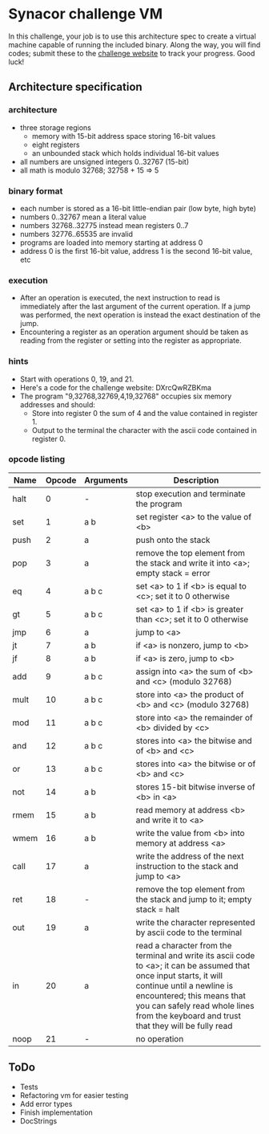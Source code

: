 # Synacor challenge VM

In this challenge, your job is to use this architecture spec to create a
virtual machine capable of running the included binary.  Along the way,
you will find codes; submit these to the [challenge website](https://challenge.synacor.com/) to track
your progress.  Good luck!

## Architecture specification

### architecture
- three storage regions
  - memory with 15-bit address space storing 16-bit values
  - eight registers
  - an unbounded stack which holds individual 16-bit values
- all numbers are unsigned integers 0..32767 (15-bit)
- all math is modulo 32768; 32758 + 15 => 5

### binary format
- each number is stored as a 16-bit little-endian pair (low byte, high byte)
- numbers 0..32767 mean a literal value
- numbers 32768..32775 instead mean registers 0..7
- numbers 32776..65535 are invalid
- programs are loaded into memory starting at address 0
- address 0 is the first 16-bit value, address 1 is the second 16-bit value, etc

### execution
- After an operation is executed, the next instruction to read is immediately after the last argument of the current operation.  If a jump was performed, the next operation is instead the exact destination of the jump.
- Encountering a register as an operation argument should be taken as reading from the register or setting into the register as appropriate.

### hints
- Start with operations 0, 19, and 21.
- Here's a code for the challenge website: DXrcQwRZBKma
- The program "9,32768,32769,4,19,32768" occupies six memory addresses and should:
  - Store into register 0 the sum of 4 and the value contained in register 1.
  - Output to the terminal the character with the ascii code contained in register 0.

### opcode listing
Name | Opcode | Arguments | Description
--- | --- | --- | ---
halt | 0 | - | stop execution and terminate the program
set | 1 | a b | set register \<a\> to the value of \<b\>
push | 2 | a | push <a> onto the stack
pop | 3 | a | remove the top element from the stack and write it into \<a\>; empty stack = error
eq | 4 | a b c | set \<a\> to 1 if \<b\> is equal to \<c\>; set it to 0 otherwise
gt | 5 | a b c | set \<a\> to 1 if \<b\> is greater than \<c\>; set it to 0 otherwise
jmp | 6 | a | jump to \<a\>
jt | 7 | a b | if \<a\> is nonzero, jump to \<b\>
jf | 8 | a b | if \<a\> is zero, jump to \<b\>
add | 9 | a b c | assign into \<a\> the sum of \<b\> and \<c\> (modulo 32768)
mult | 10 | a b c | store into \<a\> the product of \<b\> and \<c\> (modulo 32768)
mod | 11 | a b c | store into \<a\> the remainder of \<b\> divided by \<c\>
and |12 | a b c | stores into \<a\> the bitwise and of \<b\> and \<c\>
or | 13 | a b c | stores into \<a\> the bitwise or of \<b\> and \<c\>
not | 14 | a b | stores 15-bit bitwise inverse of \<b\> in \<a\>
rmem | 15 | a b | read memory at address \<b\> and write it to \<a\>
wmem | 16 | a b | write the value from \<b\> into memory at address \<a\>
call | 17 | a | write the address of the next instruction to the stack and jump to \<a\>
ret | 18 | - | remove the top element from the stack and jump to it; empty stack = halt
out | 19 | a | write the character represented by ascii code <a> to the terminal
in | 20 | a | read a character from the terminal and write its ascii code to \<a\>; it can be assumed that once input starts, it will continue until a newline is encountered; this means that you can safely read whole lines from the keyboard and trust that they will be fully read
noop | 21 | - | no operation

## ToDo
- Tests
- Refactoring vm for easier testing
- Add error types
- Finish implementation
- DocStrings
